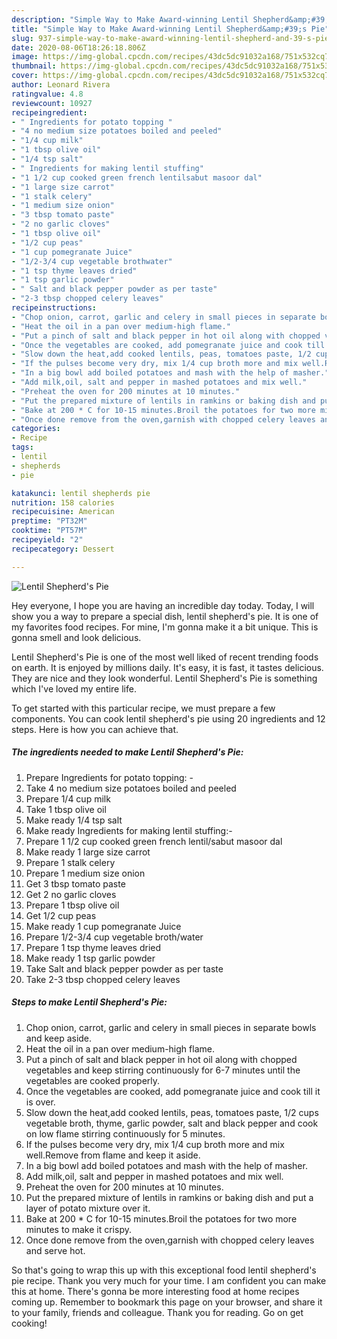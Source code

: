 ```yaml
---
description: "Simple Way to Make Award-winning Lentil Shepherd&amp;#39;s Pie"
title: "Simple Way to Make Award-winning Lentil Shepherd&amp;#39;s Pie"
slug: 937-simple-way-to-make-award-winning-lentil-shepherd-and-39-s-pie
date: 2020-08-06T18:26:18.806Z
image: https://img-global.cpcdn.com/recipes/43dc5dc91032a168/751x532cq70/lentil-shepherds-pie-recipe-main-photo.jpg
thumbnail: https://img-global.cpcdn.com/recipes/43dc5dc91032a168/751x532cq70/lentil-shepherds-pie-recipe-main-photo.jpg
cover: https://img-global.cpcdn.com/recipes/43dc5dc91032a168/751x532cq70/lentil-shepherds-pie-recipe-main-photo.jpg
author: Leonard Rivera
ratingvalue: 4.8
reviewcount: 10927
recipeingredient:
- " Ingredients for potato topping "
- "4 no medium size potatoes boiled and peeled"
- "1/4 cup milk"
- "1 tbsp olive oil"
- "1/4 tsp salt"
- " Ingredients for making lentil stuffing"
- "1 1/2 cup cooked green french lentilsabut masoor dal"
- "1 large size carrot"
- "1 stalk celery"
- "1 medium size onion"
- "3 tbsp tomato paste"
- "2 no garlic cloves"
- "1 tbsp olive oil"
- "1/2 cup peas"
- "1 cup pomegranate Juice"
- "1/2-3/4 cup vegetable brothwater"
- "1 tsp thyme leaves dried"
- "1 tsp garlic powder"
- " Salt and black pepper powder as per taste"
- "2-3 tbsp chopped celery leaves"
recipeinstructions:
- "Chop onion, carrot, garlic and celery in small pieces in separate bowls and keep aside."
- "Heat the oil in a pan over medium-high flame."
- "Put a pinch of salt and black pepper in hot oil along with chopped vegetables and keep stirring continuously for 6-7 minutes until the vegetables are cooked properly."
- "Once the vegetables are cooked, add pomegranate juice and cook till it is over."
- "Slow down the heat,add cooked lentils, peas, tomatoes paste, 1/2 cups vegetable broth, thyme, garlic powder, salt and black pepper and cook on low flame stirring continuously for 5 minutes."
- "If the pulses become very dry, mix 1/4 cup broth more and mix well.Remove from flame and keep it aside."
- "In a big bowl add boiled potatoes and mash with the help of masher."
- "Add milk,oil, salt and pepper in mashed potatoes and mix well."
- "Preheat the oven for 200 minutes at 10 minutes."
- "Put the prepared mixture of lentils in ramkins or baking dish and put a layer of potato mixture over it."
- "Bake at 200 * C for 10-15 minutes.Broil the potatoes for two more minutes to make it crispy."
- "Once done remove from the oven,garnish with chopped celery leaves and serve hot."
categories:
- Recipe
tags:
- lentil
- shepherds
- pie

katakunci: lentil shepherds pie 
nutrition: 158 calories
recipecuisine: American
preptime: "PT32M"
cooktime: "PT57M"
recipeyield: "2"
recipecategory: Dessert

---
```



![Lentil Shepherd&#39;s Pie](https://img-global.cpcdn.com/recipes/43dc5dc91032a168/751x532cq70/lentil-shepherds-pie-recipe-main-photo.jpg)

Hey everyone, I hope you are having an incredible day today. Today, I will show you a way to prepare a special dish, lentil shepherd&#39;s pie. It is one of my favorites food recipes. For mine, I'm gonna make it a bit unique. This is gonna smell and look delicious.

Lentil Shepherd&#39;s Pie is one of the most well liked of recent trending foods on earth. It is enjoyed by millions daily. It's easy, it is fast, it tastes delicious. They are nice and they look wonderful. Lentil Shepherd&#39;s Pie is something which I've loved my entire life.




To get started with this particular recipe, we must prepare a few components. You can cook lentil shepherd&#39;s pie using 20 ingredients and 12 steps. Here is how you can achieve that.

<!--inarticleads1-->

##### The ingredients needed to make Lentil Shepherd&#39;s Pie:

1. Prepare  Ingredients for potato topping: -
1. Take 4 no medium size potatoes boiled and peeled
1. Prepare 1/4 cup milk
1. Take 1 tbsp olive oil
1. Make ready 1/4 tsp salt
1. Make ready  Ingredients for making lentil stuffing:-
1. Prepare 1 1/2 cup cooked green french lentil/sabut masoor dal
1. Make ready 1 large size carrot
1. Prepare 1 stalk celery
1. Prepare 1 medium size onion
1. Get 3 tbsp tomato paste
1. Get 2 no garlic cloves
1. Prepare 1 tbsp olive oil
1. Get 1/2 cup peas
1. Make ready 1 cup pomegranate Juice
1. Prepare 1/2-3/4 cup vegetable broth/water
1. Prepare 1 tsp thyme leaves dried
1. Make ready 1 tsp garlic powder
1. Take  Salt and black pepper powder as per taste
1. Take 2-3 tbsp chopped celery leaves




<!--inarticleads2-->

##### Steps to make Lentil Shepherd&#39;s Pie:

1. Chop onion, carrot, garlic and celery in small pieces in separate bowls and keep aside.
1. Heat the oil in a pan over medium-high flame.
1. Put a pinch of salt and black pepper in hot oil along with chopped vegetables and keep stirring continuously for 6-7 minutes until the vegetables are cooked properly.
1. Once the vegetables are cooked, add pomegranate juice and cook till it is over.
1. Slow down the heat,add cooked lentils, peas, tomatoes paste, 1/2 cups vegetable broth, thyme, garlic powder, salt and black pepper and cook on low flame stirring continuously for 5 minutes.
1. If the pulses become very dry, mix 1/4 cup broth more and mix well.Remove from flame and keep it aside.
1. In a big bowl add boiled potatoes and mash with the help of masher.
1. Add milk,oil, salt and pepper in mashed potatoes and mix well.
1. Preheat the oven for 200 minutes at 10 minutes.
1. Put the prepared mixture of lentils in ramkins or baking dish and put a layer of potato mixture over it.
1. Bake at 200 * C for 10-15 minutes.Broil the potatoes for two more minutes to make it crispy.
1. Once done remove from the oven,garnish with chopped celery leaves and serve hot.




So that's going to wrap this up with this exceptional food lentil shepherd&#39;s pie recipe. Thank you very much for your time. I am confident you can make this at home. There's gonna be more interesting food at home recipes coming up. Remember to bookmark this page on your browser, and share it to your family, friends and colleague. Thank you for reading. Go on get cooking!
